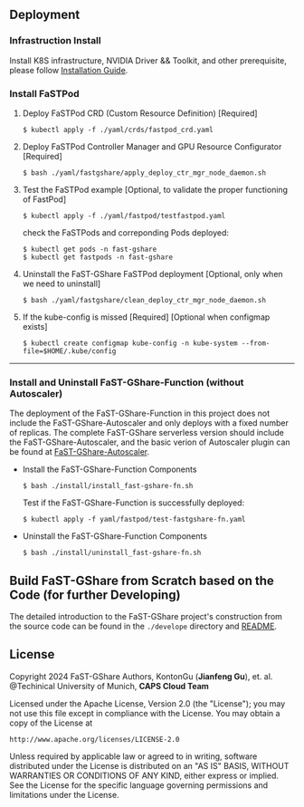 ## Deployment

### Infrastruction Install
Install K8S infrastructure, NVIDIA Driver && Toolkit, and other prerequisite, please follow [Installation Guide](https://github.com/KontonGu/k8s-cluster-config).

### Install FaSTPod 
1. Deploy FaSTPod CRD (Custom Resource Definition) [Required]
    ```
    $ kubectl apply -f ./yaml/crds/fastpod_crd.yaml
    ```
2. Deploy FaSTPod Controller Manager and GPU Resource Configurator [Required]
    ```
    $ bash ./yaml/fastgshare/apply_deploy_ctr_mgr_node_daemon.sh
    ```
3. Test the FaSTPod example [Optional, to validate the proper functioning of FastPod]   
    ```
    $ kubectl apply -f ./yaml/fastpod/testfastpod.yaml
    ```
    check the FaSTPods and correponding Pods deployed:
    ```
    $ kubectl get pods -n fast-gshare
    $ kubectl get fastpods -n fast-gshare
    ```
4. Uninstall the FaST-GShare FaSTPod deployment [Optional, only when we need to uninstall]
    ```
    $ bash ./yaml/fastgshare/clean_deploy_ctr_mgr_node_daemon.sh
    ```
5. If the kube-config is missed [Required] [Optional when configmap exists]
    ```
    $ kubectl create configmap kube-config -n kube-system --from-file=$HOME/.kube/config
    ```
   
---
### Install and Uninstall FaST-GShare-Function (without Autoscaler)
The deployment of the FaST-GShare-Function in this project does not include the FaST-GShare-Autoscaler and only deploys with a fixed number of replicas. The complete FaST-GShare serverless version should include the FaST-GShare-Autoscaler, and the basic verion of Autoscaler plugin can be found at [FaST-GShare-Autoscaler](https://github.com/KontonGu/FaST-GShare-Autoscaler.git).
- Install the FaST-GShare-Function Components
    ```
    $ bash ./install/install_fast-gshare-fn.sh
    ```
    Test if the FaST-GShare-Function is successfully deployed:
    ```
    $ kubectl apply -f yaml/fastpod/test-fastgshare-fn.yaml
    ```
- Uninstall the FaST-GShare-Function Components
    ```
    $ bash ./install/uninstall_fast-gshare-fn.sh
    ```

## Build FaST-GShare from Scratch based on the Code (for further Developing)
The detailed introduction to the FaST-GShare project's construction from the source code can be found in the `./develope` directory and [README](https://github.com/KontonGu/FaST-GShare/blob/main/develop/README.md).



## License
Copyright 2024 FaST-GShare Authors, KontonGu (**Jianfeng Gu**), et. al.
@Techinical University of Munich, **CAPS Cloud Team**

Licensed under the Apache License, Version 2.0 (the "License");
you may not use this file except in compliance with the License.
You may obtain a copy of the License at

    http://www.apache.org/licenses/LICENSE-2.0

Unless required by applicable law or agreed to in writing, software
distributed under the License is distributed on an "AS IS" BASIS,
WITHOUT WARRANTIES OR CONDITIONS OF ANY KIND, either express or implied.
See the License for the specific language governing permissions and
limitations under the License.
